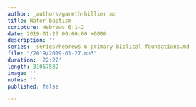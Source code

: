 ```yaml
---
author: _authors/gareth-hillier.md
title: Water baptism
scripture: Hebrews 6:1-2
date: 2019-01-27 00:00:00 +0000
description: ''
series: _series/hebrews-6-primary-biblical-foundations.md
file: "/2019/2019-01-27.mp3"
duration: '22:22'
length: 31057582
image: ''
notes: ''
published: false

---
```

